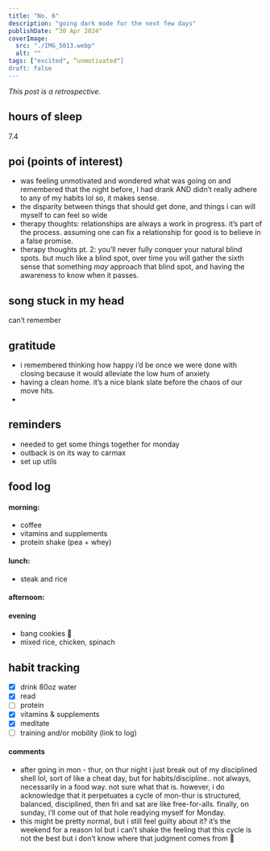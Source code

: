 ```yaml
---
title: "No. 6"
description: "going dark mode for the next few days"
publishDate: “30 Apr 2024"
coverImage:
  src: "./IMG_5013.webp"
  alt: ""
tags: ["excited", “unmotivated"]
draft: false
---
```


_This post is a retrospective._

## hours of sleep

7.4

## poi (points of interest)

- was feeling unmotivated and wondered what was going on and remembered that the night before, I had drank AND didn’t really adhere to any of my habits lol so, it makes sense.
- the disparity between things that should get done, and things i can will myself to can feel so wide
- therapy thoughts: relationships are always a work in progress. it’s part of the process. assuming one can fix a relationship for good is to believe in a false promise.
- therapy thoughts pt. 2: you’ll never fully conquer your natural blind spots. but much like a blind spot, over time you will gather the sixth sense that something _may_ approach that blind spot, and having the awareness to know when it passes.

## song stuck in my head

can’t remember

## gratitude

- i remembered thinking how happy i’d be once we were done with closing because it would alleviate the low hum of anxiety
- having a clean home. it’s a nice blank slate before the chaos of our move hits.
-

## reminders

- needed to get some things together for monday
- outback is on its way to carmax
- set up utils

## food log

#### morning:

- coffee
- vitamins and supplements
- protein shake (pea + whey)

#### lunch:

- steak and rice

#### afternoon:

#### evening

- bang cookies 🤤
- mixed rice, chicken, spinach

## habit tracking

- [x] drink 80oz water
- [x] read
- [ ] protein
- [x] vitamins & supplements
- [x] meditate
- [ ] training and/or mobility (link to log)

#### comments

- after going in mon - thur, on thur night i just break out of my disciplined shell lol, sort of like a cheat day, but for habits/discipline.. not always, necessarily in a food way. not sure what that is. however, i do acknowledge that it perpetuates a cycle of mon-thur is structured, balanced, disciplined, then fri and sat are like free-for-alls. finally, on sunday, i’ll come out of that hole readying myself for Monday.
- this might be pretty normal, but i still feel guilty about it? it’s the weekend for a reason lol but i can’t shake the feeling that this cycle is not the best but i don’t know where that judgment comes from 🤔
